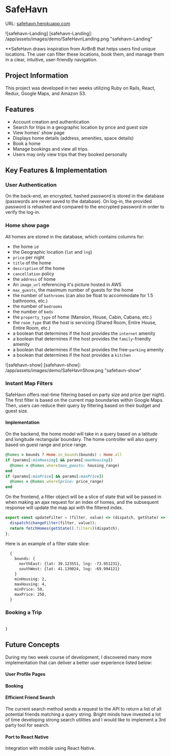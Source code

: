 # SafeHavn
URL: [safehavn.herokuapp.com](https://safehavn.herokuapp.com)

![safehavn-Landing]
[safehavn-Landing]: /app/assets/images/demo/SafeHavnLanding.png "safehavn-Landing"

**SafeHavn draws inspiration from AirBnB that helps users find unique locations. The user can filter these locations, book them, and manage them in a clear, intuitive, user-friendly navigation.

## Project Information
This project was developed in two weeks utilizing Ruby on Rails, React, Redux, Google Maps, and Amazon S3.


## Features
  * Account creation and authentication
  * Search for trips in a geographic location by price and guest size
  * View homes' show page
  * Displays home details (address, amenities, space details)
  * Book a home
  * Manage bookings and view all trips.
  * Users may only view trips that they booked personally

## Key Features & Implementation

### User Authentication
On the back-end, an encrypted, hashed password is stored in the database (passwords are never saved to the database). On log-in, the provided password is rehashed and compared to the encrypted password in order to verify the log-in.

### Home show page
All homes are stored in the database, which contains columns for:
  * the home `id`
  * the Geographic location (`lat` and `lng`)
  * `price` per night
  * `title` of the home
  * `description` of the home
  * `cancellation` policy
  * the `address` of home
  * An `image_url` referencing it's picture hosted in AWS
  * `max_guests`, the maximum number of guests for the home
  * the number of `bathrooms` (can also be float to accommodate for 1.5 bathrooms, etc.)
  * the number of `bedrooms`
  * the number of `beds`
  * the `property_type` of home (Mansion, House, Cabin, Cabana, etc.)
  * the `room_type` that the host is servicing (Shared Room, Entire House, Entire Room, etc.)
  * a boolean that determines if the host provides the `internet` amenity
  * a boolean that determines if the host provides the `family`-friendly amenity
  * a boolean that determines if the host provides the free-`parking` amenity
  * a boolean that determines if the host provides a `kitchen`

  ![safehavn-show]
  [safehavn-show]: /app/assets/images/demo/SafeHavnShow.png "safehavn-show"

### Instant Map Filters

SafeHavn offers real-time filtering based on party size and price (per night). The first filter is based on the current map boundaries within Google Maps. Then, users can reduce their query by filtering based on their budget and guest size.

#### Implementation

On the backend, the home model will take in a query based on a latitude and longitude rectangular boundary. The home controller will also query based on guest range and price range.

  ``` Ruby
  @homes = bounds ? Home.in_bounds(bounds) : Home.all
  if (params[:minHousing] && params[:maxHousing])
    @homes = @homes.where(max_guests: housing_range)
  end
  if (params[:minPrice] && params[:maxPrice])
    @homes = @homes.where(price: price_range)
  end
  ```

On the frontend, a filter object will be a slice of state that will be passed in when making an ajax request for an index of homes, and the subsequent response will update the map api with the filtered index.

``` JavaScript
export const updateFilter = (filter, value) => (dispatch, getState) => {
  dispatch(changeFilter(filter, value));
  return fetchHomes(getState().filters)(dispatch);
};
```

Here is an example of a filter state slice:
```
  {
    bounds: {
      northEast: {lat: 39.123551, lng: -73.951231},
      southWest: {lat: 41.139024, lng: -69.994121}
    }
    minHousing: 2,
    maxHousing: 4,
    minPrice: 50,
    maxPrice: 250,
  }
```

### Booking a Trip


``` JavaScript

}
```

## Future Concepts
During my two week course of development, I discovered many more implementation that can deliver a better user experience listed below:

#### User Profile Pages


#### Booking

#### Efficient Friend Search
The current search method sends a request to the API to return a list of all potential friends matching a query string. Bright minds have invested a lot of time developing strong search utilities and I would like to implement a 3rd party tool for search.

#### Port to React Native
Integration with mobile using React Native.
